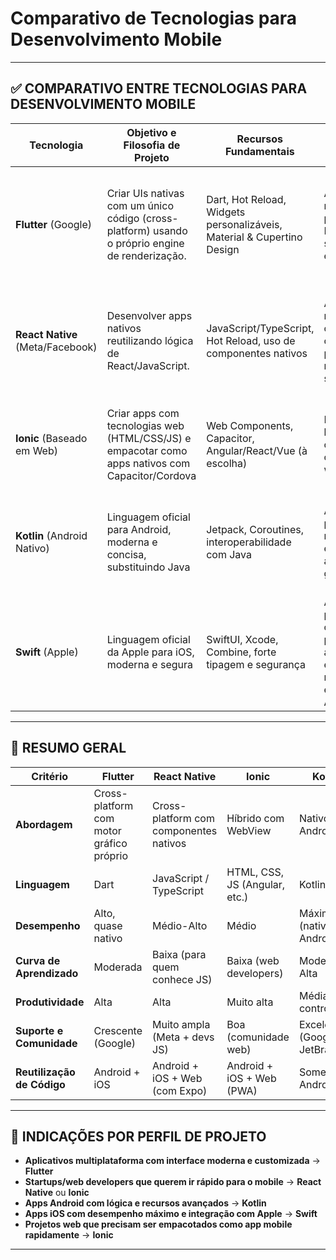 # Comparativo de Tecnologias para Desenvolvimento Mobile

---

## ✅ COMPARATIVO ENTRE TECNOLOGIAS PARA DESENVOLVIMENTO MOBILE

| **Tecnologia**                   | **Objetivo e Filosofia de Projeto**                                                              | **Recursos Fundamentais**                                              | **Casos de Uso Típicos**                                                          | **Desempenho e Recursos**                                                                    | **Vantagens**                                                                   | **Desvantagens**                                                             |
| -------------------------------- | ------------------------------------------------------------------------------------------------ | ---------------------------------------------------------------------- | --------------------------------------------------------------------------------- | -------------------------------------------------------------------------------------------- | ------------------------------------------------------------------------------- | ---------------------------------------------------------------------------- |
| **Flutter** (Google)             | Criar UIs nativas com um único código (cross-platform) usando o próprio engine de renderização.  | Dart, Hot Reload, Widgets personalizáveis, Material & Cupertino Design | Apps com UI rica e personalizada, MVPs, startups, apps empresariais               | Muito próximo do desempenho nativo (usa motor gráfico próprio - Skia). Tamanho do app maior. | UI consistente entre plataformas, desempenho elevado, comunidade crescente      | Curva de aprendizado com Dart, integração nativa pode ser complexa           |
| **React Native** (Meta/Facebook) | Desenvolver apps nativos reutilizando lógica de React/JavaScript.                                | JavaScript/TypeScript, Hot Reload, uso de componentes nativos          | Apps multiplataforma com lógica compartilhada, protótipos rápidos, startups       | Boa performance (usa componentes nativos), mas pode ter gargalos em apps complexos           | Grande ecossistema, reuso de código web, fácil integração com libs JS           | Desempenho inferior em apps exigentes, manutenção de bridges nativas         |
| **Ionic** (Baseado em Web)       | Criar apps com tecnologias web (HTML/CSS/JS) e empacotar como apps nativos com Capacitor/Cordova | Web Components, Capacitor, Angular/React/Vue (à escolha)               | PWA, apps híbridos, apps corporativos com backend web                             | Depende de WebView → desempenho inferior ao nativo, mas aceitável em muitos casos            | Produtividade alta, reuso de conhecimento web, suporte a PWAs                   | Desempenho limitado em apps pesados, aparência menos nativa                  |
| **Kotlin** (Android Nativo)      | Linguagem oficial para Android, moderna e concisa, substituindo Java                             | Jetpack, Coroutines, interoperabilidade com Java                       | Apps Android puros, com requisitos específicos, apps de grande escala             | Desempenho máximo no Android, controle total dos recursos nativos                            | Código limpo, suporte oficial do Google, integração profunda com Android Studio | Reutilização limitada (apenas Android), curva de aprendizado para iniciantes |
| **Swift** (Apple)                | Linguagem oficial da Apple para iOS, moderna e segura                                            | SwiftUI, Xcode, Combine, forte tipagem e segurança                     | Apps iOS puros, apps com alta performance, apps empresariais no ecossistema Apple | Desempenho nativo total, excelente integração com hardware Apple                             | Ferramentas poderosas (Xcode), desempenho ideal, suporte oficial da Apple       | Somente iOS/macOS, requer Mac para desenvolvimento                           |

---

## 📌 RESUMO GERAL

| Critério                   | **Flutter**                              | **React Native**                       | **Ionic**                     | **Kotlin**                     | **Swift**             |
| -------------------------- | ---------------------------------------- | -------------------------------------- | ----------------------------- | ------------------------------ | --------------------- |
| **Abordagem**              | Cross-platform com motor gráfico próprio | Cross-platform com componentes nativos | Híbrido com WebView           | Nativo Android                 | Nativo iOS            |
| **Linguagem**              | Dart                                     | JavaScript / TypeScript                | HTML, CSS, JS (Angular, etc.) | Kotlin                         | Swift                 |
| **Desempenho**             | Alto, quase nativo                       | Médio-Alto                             | Médio                         | Máximo (nativo Android)        | Máximo (nativo iOS)   |
| **Curva de Aprendizado**   | Moderada                                 | Baixa (para quem conhece JS)           | Baixa (web developers)        | Moderada-Alta                  | Moderada-Alta         |
| **Produtividade**          | Alta                                     | Alta                                   | Muito alta                    | Média (alto controle)          | Média (alto controle) |
| **Suporte e Comunidade**   | Crescente (Google)                       | Muito ampla (Meta + devs JS)           | Boa (comunidade web)          | Excelente (Google + JetBrains) | Excelente (Apple)     |
| **Reutilização de Código** | Android + iOS                            | Android + iOS + Web (com Expo)         | Android + iOS + Web (PWA)     | Somente Android                | Somente iOS           |

---

## 🎯 INDICAÇÕES POR PERFIL DE PROJETO

* **Aplicativos multiplataforma com interface moderna e customizada** → **Flutter**
* **Startups/web developers que querem ir rápido para o mobile** → **React Native** ou **Ionic**
* **Apps Android com lógica e recursos avançados** → **Kotlin**
* **Apps iOS com desempenho máximo e integração com Apple** → **Swift**
* **Projetos web que precisam ser empacotados como app mobile rapidamente** → **Ionic**

---
